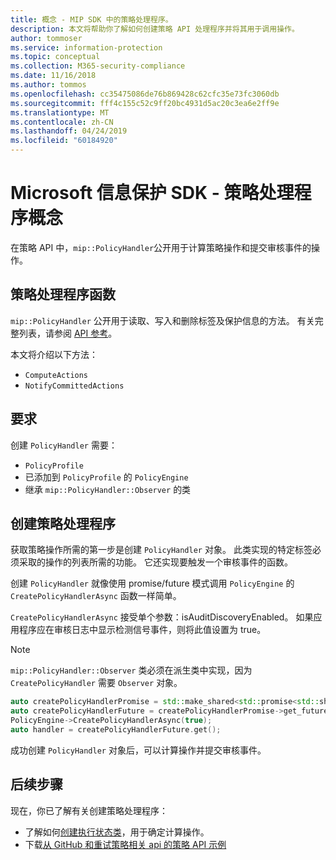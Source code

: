 ```yaml
---
title: 概念 - MIP SDK 中的策略处理程序。
description: 本文将帮助你了解如何创建策略 API 处理程序并将其用于调用操作。
author: tommoser
ms.service: information-protection
ms.topic: conceptual
ms.collection: M365-security-compliance
ms.date: 11/16/2018
ms.author: tommos
ms.openlocfilehash: cc35475086de76b869428c62cfc35e73fc3060db
ms.sourcegitcommit: fff4c155c52c9ff20bc4931d5ac20c3ea6e2ff9e
ms.translationtype: MT
ms.contentlocale: zh-CN
ms.lasthandoff: 04/24/2019
ms.locfileid: "60184920"
---
```

# <a name="microsoft-information-protection-sdk---policy-handler-concepts"></a>Microsoft 信息保护 SDK - 策略处理程序概念

在策略 API 中，`mip::PolicyHandler`公开用于计算策略操作和提交审核事件的操作。

## <a name="policy-handler-functions"></a>策略处理程序函数

`mip::PolicyHandler` 公开用于读取、写入和删除标签及保护信息的方法。 有关完整列表，请参阅 [API 参考](reference/class_mip_PolicyHandler.md)。

本文将介绍以下方法：

- `ComputeActions`
- `NotifyCommittedActions`

## <a name="requirements"></a>要求

创建 `PolicyHandler` 需要：

- `PolicyProfile`
- 已添加到 `PolicyProfile` 的 `PolicyEngine`
- 继承 `mip::PolicyHandler::Observer` 的类

## <a name="create-a-policy-handler"></a>创建策略处理程序

获取策略操作所需的第一步是创建 `PolicyHandler` 对象。 此类实现的特定标签必须采取的操作的列表所需的功能。 它还实现要触发一个审核事件的函数。

创建 `PolicyHandler` 就像使用 promise/future 模式调用 `PolicyEngine` 的 `CreatePolicyHandlerAsync` 函数一样简单。

`CreatePolicyHandlerAsync` 接受单个参数：isAuditDiscoveryEnabled。 如果应用程序应在审核日志中显示检测信号事件，则将此值设置为 true。

> [!NOTE]
> `mip::PolicyHandler::Observer` 类必须在派生类中实现，因为 `CreatePolicyHandler` 需要 `Observer` 对象。 

```cpp
auto createPolicyHandlerPromise = std::make_shared<std::promise<std::shared_ptr<mip::PolicyHandler>>>();
auto createPolicyHandlerFuture = createPolicyHandlerPromise->get_future();
PolicyEngine->CreatePolicyHandlerAsync(true);
auto handler = createPolicyHandlerFuture.get();
```

成功创建 `PolicyHandler` 对象后，可以计算操作并提交审核事件。

## <a name="next-steps"></a>后续步骤

现在，你已了解有关创建策略处理程序：

- 了解如何[创建执行状态类](concept-handler-policy-executionstate-cpp.md)，用于确定计算操作。
- 下载[从 GitHub 和重试策略相关 api 的策略 API 示例](https://azure.microsoft.com/resources/samples/?sort=0&term=mipsdk+policyapi)
